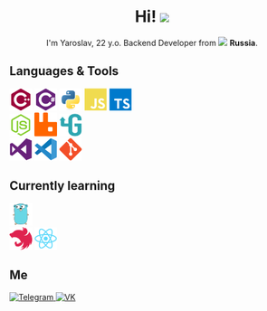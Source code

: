 <h1 align="center"> Hi! <img src="https://emojis.slackmojis.com/emojis/images/1615277855/18509/sunshine.gif?1615277855" width="25"/></h1>
<p align="center">I'm Yaroslav, 22 y.o. Backend Developer from <img src="https://image.flaticon.com/icons/svg/197/197408.svg" width="12"/> <b>Russia</b>.</p>

## Languages & Tools
<p>
  <img title="C++" alt="C++" src="icons/cplusplus.svg" width="40"/>
  <img title="C#" alt="C#" src="icons/csharp.svg" width="40"/>
  <img title="Python" alt="Python" src="icons/python.svg" width="40"/>
  <img title="JavaScript" alt="JavaScript" src="icons/javascript.svg" width="40"/>
  <img title="TypeScript" alt="TypeScript" src="icons/typescript.svg" width="40"/>
  <br>
  <img title="NodeJS" alt="NodeJS" src="icons/nodejs.svg" width="40"/>
  <img title="RabbitMQ" alt="RabbitMQ" src="icons/rabbitmq.svg" width="40"/>
  <img title="gRPC" alt="gRPC" src="icons/grpc.svg" height="40" width="40"/>
  <br>
  <img title="Visual Studio" alt="Visual Studio" src="icons/visualstudio.svg" width="40"/>
  <img title="VS Code" alt="VS Code" src="icons/vscode.svg" width="40"/>
  <img title="git" alt="git" src="icons/git.svg" width="40"/>
</p>

## Currently learning
<p>
  <img title="Go" alt="Go" src="icons/go.svg" width="40"/>
  <br>
  <img title="NestJS" alt="NestJS" src="icons/nestjs.svg" width="40"/>
  <img title="React" alt="React" src="icons/react.svg" width="40"/>
</p>

## Me
<p>
  <a href="https://t.me/kirillov6" target="_blank">
    <img alt="Telegram" src="https://img.shields.io/badge/Telegram-2CA5E0.svg?&style=for-the-badge&logo=telegram&logoColor=white"/>
  </a>
  <a href="https://vk.com/kirillov6" target="_blank">
    <img alt="VK" src="https://img.shields.io/badge/VK-0077B5.svg?&style=for-the-badge&logo=VK&logoColor=white"/>
  </a>
</p>
